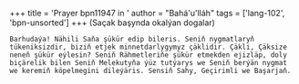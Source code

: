 +++
title = 'Prayer bpn11947 in '
author = "Bahá'u'lláh"
tags = ['lang-102', 'bpn-unsorted']
+++
(Saçak başynda okalýan dogalar)

    Barhudaýa! Nähili Saňa şükür edip bileris. Seniň nygmatlaryň tükeniksizdir, biziň etjek minnetdarlygymyz çäklidir. Çäkli, Çäksize neneň şükür eýlesin? Seniň Rähmetleriňe şükür etmekden ejizläp, doly biçärelik bilen Seniň Melekutyňa ýüz tutýarys we Seniň berýän nygmat we keremiň köpelmegini dileýäris. Sensiň Sahy, Geçirimli we Başarjaň.
